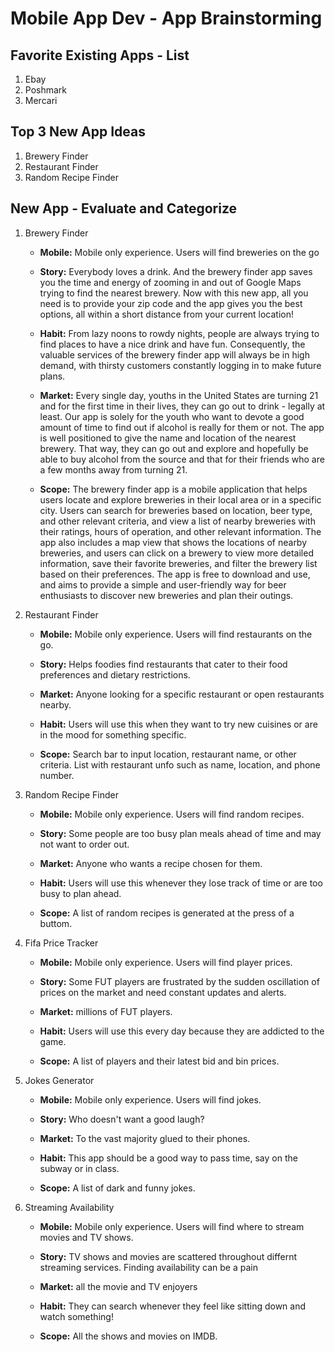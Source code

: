 
# Mobile App Dev - App Brainstorming

## Favorite Existing Apps - List
1. Ebay
2. Poshmark
3. Mercari

## Top 3 New App Ideas
1. Brewery Finder
2. Restaurant Finder
3. Random Recipe Finder

## New App - Evaluate and Categorize
1. Brewery Finder
    - **Mobile:** Mobile only experience. Users will find breweries on the go

    - **Story:** Everybody loves a drink. And the brewery finder app saves you the time and energy of zooming in and out of Google Maps trying to find the nearest brewery. Now with this new app, all you need is to provide your zip code and the app gives you the best options, all within a short distance from your current location!

    - **Habit:** From lazy noons to rowdy nights, people are always trying to find places to have a nice drink and have fun. Consequently, the valuable services of the brewery finder app will always be in high demand, with thirsty customers constantly logging in to make future plans.

    - **Market:** Every single day, youths in the United States are turning 21 and for the first time in their lives, they can go out to drink - legally at least. Our app is solely for the youth who want to devote a good amount of time to find out if alcohol is really for them or not. The app is well positioned to give the name and location of the nearest brewery. That way, they can go out and explore and hopefully be able to buy alcohol from the source and that for their friends who are a few months away from turning 21.

    - **Scope:** The brewery finder app is a mobile application that helps users locate and explore breweries in their local area or in a specific city. Users can search for breweries based on location, beer type, and other relevant criteria, and view a list of nearby breweries with their ratings, hours of operation, and other relevant information. The app also includes a map view that shows the locations of nearby breweries, and users can click on a brewery to view more detailed information, save their favorite breweries, and filter the brewery list based on their preferences. The app is free to download and use, and aims to provide a simple and user-friendly way for beer enthusiasts to discover new breweries and plan their outings.
   
2. Restaurant Finder

    - **Mobile:** Mobile only experience. Users will find restaurants on the go.

    - **Story:** Helps foodies find restaurants that cater to their food preferences and dietary restrictions.

    - **Market:** Anyone looking for a specific restaurant or open restaurants nearby.

    - **Habit:** Users will use this when they want to try new cuisines or are in the mood for something specific.

    - **Scope:** Search bar to input location, restaurant name, or other criteria. List with restaurant unfo such as name, location, and phone number.

3. Random Recipe Finder

    - **Mobile:** Mobile only experience. Users will find random recipes.

    - **Story:** Some people are too busy plan meals ahead of time and may not want to order out.

    - **Market:** Anyone who wants a recipe chosen for them.

    - **Habit:** Users will use this whenever they lose track of time or are too busy to plan ahead.

    - **Scope:** A list of random recipes is generated at the press of a buttom.

4. Fifa Price Tracker

    - **Mobile:** Mobile only experience. Users will find player prices.

    - **Story:** Some FUT players are frustrated by the sudden oscillation of prices on the market and need constant updates and alerts.

    - **Market:** millions of FUT players.

    - **Habit:** Users will use this every day because they are addicted to the game.

    - **Scope:** A list of players and their latest bid and bin prices.

5. Jokes Generator

    - **Mobile:** Mobile only experience. Users will find jokes.

    - **Story:** Who doesn't want a good laugh?

    - **Market:** To the vast majority glued to their phones.

    - **Habit:** This app should be a good way to pass time, say on the subway or in class.

    - **Scope:** A list of dark and funny jokes.

6. Streaming Availability

    - **Mobile:** Mobile only experience. Users will find where to stream movies and TV shows.

    - **Story:** TV shows and movies are scattered throughout differnt streaming services. Finding availability can be a pain

    - **Market:** all the movie and TV enjoyers

    - **Habit:** They can search whenever they feel like sitting down and watch something!

    - **Scope:** All the shows and movies on IMDB.

